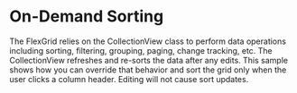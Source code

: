 On-Demand Sorting
=================

The FlexGrid relies on the CollectionView class to perform data operations including sorting, filtering, grouping, paging, change tracking, etc. The CollectionView refreshes and re-sorts the data after any edits. This sample shows how you can override that behavior and sort the grid only when the user clicks a column header. Editing will not cause sort updates.